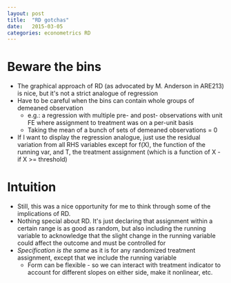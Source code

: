 ```yaml
---
layout: post
title:  "RD gotchas"
date:   2015-03-05
categories: econometrics RD
---
```


# Beware the bins

- The graphical approach of RD (as advocated by M. Anderson in ARE213) is nice, but it's not a strict analogue of  regression
- Have to be careful when the bins can contain whole groups of demeaned observation
    + e.g.: a regression with multiple pre- and post- observations with unit FE where assignment to treatment was on a per-unit basis
    + Taking the mean of a bunch of sets of demeaned observations = 0
- If I want to display the regression analogue, just use the residual variation from all RHS variables except for f(X), the function of the running var, and T, the treatment assignment (which is a function of X - if X >= threshold)

# Intuition

- Still, this was a nice opportunity for me to think through some of the implications of RD.
- Nothing special about RD. It's just declaring that assignment within a certain range is as good as random, but also including the running variable to acknowledge that the slight change in the running variable could affect the outcome and must be controlled for
- *Specification is the same* as it is for any randomized treatment assignment, except that we include the running variable
    + Form can be flexible - so we can interact with treatment indicator to account for different slopes on either side, make it nonlinear, etc.

